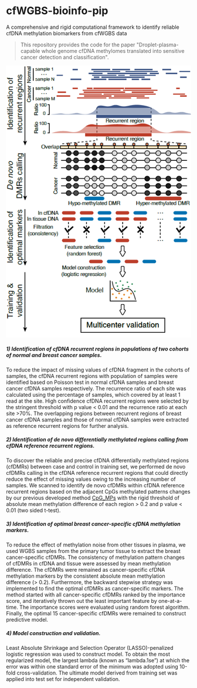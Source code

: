 # cfWGBS-bioinfo-pip
A comprehensive and rigid computational framework to identify reliable cfDNA methylation biomarkers from cfWGBS data

> This repository provides the code for the paper "Droplet-plasma-capable whole genome cfDNA methylomes translated into sensitive cancer detection and classification".

![computational workflow](https://github.com/zhq921/cfWGBS-bioinfo-pip/blob/master/imgs/computational_workflow.png)

##### 1) Identification of cfDNA recurrent regions in populations of two cohorts of normal and breast cancer samples. 
To reduce the impact of missing values of cfDNA fragment in the cohorts of samples, the cfDNA recurrent regions with population of samples were identified based on Poisson test in normal cfDNA samples and breast cancer cfDNA samples respectively. The recurrence ratio of each site was calculated using the percentage of samples, which covered by at least 1 read at the site. High confidence cfDNA recurrent regions were selected by the stringent threshold with p value < 0.01 and the recurrence ratio at each site >70%. The overlapping regions between recurrent regions of breast cancer cfDNA samples and those of normal cfDNA samples were extracted as reference recurrent regions for further analysis.

##### 2) Identification of de novo differentially methylated regions calling from cfDNA reference recurrent regions. 
To discover the reliable and precise cfDNA differentially methylated regions (cfDMRs) between case and control in training set, we performed de novo cfDMRs calling in the cfDNA reference recurrent regions that could directly reduce the effect of missing values owing to the increasing number of samples. We scanned to identify de novo cfDMRs within cfDNA reference recurrent regions based on the adjacent CpGs methylated patterns changes by our previous developed method [CpG_MPs][1] with the rigid threshold of absolute mean methylation difference of each region > 0.2 and p value < 0.01 (two sided t-test).

##### 3) Identification of optimal breast cancer-specific cfDNA methylation markers. 
To reduce the effect of methylation noise from other tissues in plasma, we used WGBS samples from the primary tumor tissue to extract the breast cancer-specific cfDMRs. The consistency of methylation pattern changes of cfDMRs in cfDNA and tissue were assessed by mean methylation difference. The cfDMRs were remained as cancer-specific cfDNA methylation markers by the consistent absolute mean methylation difference (> 0.2).
Furthermore, the backward stepwise strategy was implemented to find the optimal cfDMRs as cancer-specific markers. The method started with all cancer-specific cfDMRs ranked by the importance score, and iteratively thrown out the least important feature by one-at-a-time. The importance scores were evaluated using random forest algorithm. Finally, the optimal 15 cancer-specific cfDMRs were remained to construct predictive model.

##### 4) Model construction and validation. 
Least Absolute Shrinkage and Selection Operator (LASSO)-penalized logistic regression was used to construct model. To obtain the most regularized model, the largest lambda (known as “lambda.1se”) at which the error was within one standard error of the minimum was adopted using 10-fold cross-validation. The ultimate model derived from training set was applied into test set for independent validation.

[1]:https://academic.oup.com/nar/article/41/1/e4/1167588
